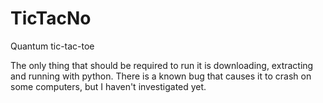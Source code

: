# TicTacNo
Quantum tic-tac-toe

The only thing that should be required to run it is downloading, extracting and running with python. There is a known bug that causes it to crash on some computers, but I haven't investigated yet.
